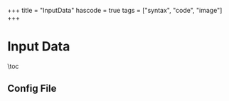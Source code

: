 +++
title = "InputData"
hascode = true
tags = ["syntax", "code", "image"]
+++

# Input Data

\toc

## Config File

